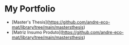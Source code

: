 # My Portfolio

* \[Master's Thesis](https://github.com/andre-eco-mat/library/tree/main/mastersthesis)
* \[Matriz Insumo Produto](https://github.com/andre-eco-mat/library/tree/main/mastersthesis)

